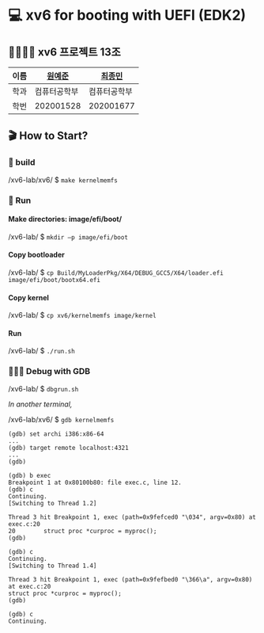 # 💻 xv6 for booting with UEFI (EDK2)

## 👨‍👩‍👧‍👦 xv6 프로젝트 13조

|이름|[원예준](https://github.com/own1596)|[최종민](https://github.com/jongmine)|
|---|----------------------------------|-----------------------------------|
|학과|컴퓨터공학부|컴퓨터공학부|
|학번|202001528|202001677|

## 🎬 How to Start?

### 🔨 build

/xv6-lab/xv6/ $ `make kernelmemfs`

### 🚗 Run

#### Make directories: image/efi/boot/

/xv6-lab/ $ `mkdir –p image/efi/boot`

#### Copy bootloader

/xv6-lab/ $ `cp Build/MyLoaderPkg/X64/DEBUG_GCC5/X64/loader.efi image/efi/boot/bootx64.efi`

#### Copy kernel

/xv6-lab/ $ `cp xv6/kernelmemfs image/kernel`

#### Run

/xv6-lab/ $ `./run.sh`

### 🧑🏻‍🔧 Debug with GDB

/xv6-lab/ $ `dbgrun.sh`

_In another terminal,_

/xv6-lab/xv6/ $ `gdb kernelmemfs`
``` shell
(gdb) set archi i386:x86-64
...
(gdb) target remote localhost:4321
...
(gdb)

(gdb) b exec
Breakpoint 1 at 0x80100b80: file exec.c, line 12.
(gdb) c
Continuing.
[Switching to Thread 1.2]

Thread 3 hit Breakpoint 1, exec (path=0x9fefced0 "\034", argv=0x80) at exec.c:20
20        struct proc *curproc = myproc();
(gdb)

(gdb) c
Continuing.
[Switching to Thread 1.4]

Thread 3 hit Breakpoint 1, exec (path=0x9fefbed0 "\366\a", argv=0x80) at exec.c:20
struct proc *curproc = myproc();
(gdb)

(gdb) c
Continuing.
```
